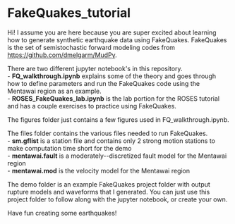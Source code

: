 # FakeQuakes_tutorial

Hi!  I assume you are here because you are super excited about learning how to generate synthetic earthquake data using FakeQuakes.  FakeQuakes is the set of semistochastic forward modeling codes from https://github.com/dmelgarm/MudPy.  

There are two different jupyter notebook's in this repository. 
<br>  - __FQ_walkthrough.ipynb__ explains some of the theory and goes through how to define parameters and run the FakeQuakes code using the Mentawai region as an example.
<br>  - __ROSES_FakeQuakes_lab.ipynb__ is the lab portion for the ROSES tutorial and 
has a couple exercises to practice using FakeQuakes. 

The figures folder just contains a few figures used in FQ_walkthrough.ipynb.  

The files folder contains the various files needed to run FakeQuakes.
<br>  - __sm.gflist__ is a station file and contains only 2 strong motion stations to make computation time short for the demo
<br>  - __mentawai.fault__ is a moderately--discretized fault model for the Mentawai region
<br>  - __mentawai.mod__ is the velocity model for the Mentawai region

The demo folder is an example FakeQuakes project folder with output rupture models and waveforms that I generated.  You can just use this project folder to follow along with the jupyter notebook, or create your own.

Have fun creating some earthquakes!
